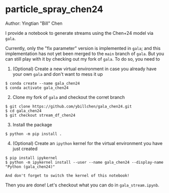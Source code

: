 # particle_spray_chen24

Author: Yingtian "Bill" Chen

I provide a notebook to generate streams using the Chen+24 model via `gala`.

Currently, only the "fix parameter" version is implemented in `gala`; and this implementation has not yet been merged to the `main` branch of `gala`. But you can still play with it by checking out my fork of `gala`. To do so, you need to

1. (Optional) Create a new virtual environment in case you already have your own `gala` and don't want to mess it up
```
$ conda create --name gala_chen24
$ conda activate gala_chen24
```

2. Clone my fork of `gala` and checkout the corret branch
```
$ git clone https://github.com/ybillchen/gala_chen24.git
$ cd gala_chen24
$ git checkout stream_df_chen24
```

3. Install the package
```
$ python -m pip install .
```

4. (Optional) Create an `ipython` kernel for the virtual environment you have just created
```
$ pip install ipykernel
$ python -m ipykernel install --user --name gala_chen24 --display-name "Python (gala_chen24)"
```
    And don't forget to switch the kernel of this notebook!

Then you are done! Let's checkout what you can do in `gala_stream.ipynb`.